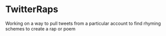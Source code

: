 # TwitterRaps
Working on a way to pull tweets from a particular account to find rhyming schemes to create a rap or poem
